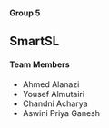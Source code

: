 
#### Group 5

## SmartSL

#### Team Members
- Ahmed Alanazi
- Yousef Almutairi
- Chandni Acharya
- Aswini Priya Ganesh

